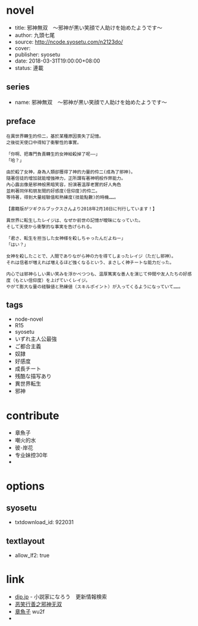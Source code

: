 # novel

- title: 邪神無双　～邪神が黒い笑顔で人助けを始めたようです～
- author: 九頭七尾
- source: http://ncode.syosetu.com/n2123do/
- cover:
- publisher: syosetu
- date: 2018-03-31T19:00:00+08:00
- status: 連載

## series

- name: 邪神無双　～邪神が黒い笑顔で人助けを始めたようです～

## preface


```
在異世界轉生的伶二，基於某種原因喪失了記憶。
之後從天使口中得知了衝擊性的事實。

「你啊、把專門負責轉生的女神給殺掉了呢――」
「哈？」

由於殺了女神，身為人類卻獲得了神的力量的伶二(成為了邪神)。
隨著信徒的增加就能增強神力，正所謂有著神明般作弊能力。
內心露出像是邪神般黑暗笑容，扮演著溫厚老實的好人角色
並刷著同伴和朋友間的好感度(信仰度)的伶二。
等待著，得到大量經驗值和熟練度(技能點數)的時機……。

【書籍版がツギクルブックスさんより2018年2月10日に刊行しています！】

異世界に転生したレイジは、なぜか前世の記憶が曖昧になっていた。
そして天使から衝撃的な事実を告げられる。

「君さ、転生を担当した女神様を殺しちゃったんだよねー」
「はい？」

女神を殺したことで、人間でありながら神の力を得てしまったレイジ（ただし邪神）。
それは信者が増えれば増えるほど強くなるという、まさしく神チートな能力だった。

内心では邪神らしい黒い笑みを浮かべつつも、温厚篤実な善人を演じて仲間や友人たちの好感度（もとい信仰度）を上げていくレイジ。
やがて膨大な量の経験値と熟練値（スキルポイント）が入ってくるようになっていて……。
```

## tags

- node-novel
- R15
- syosetu
- いずれ主人公最強
- ご都合主義
- 奴隷
- 好感度
- 成長チート
- 残酷な描写あり
- 異世界転生
- 邪神

# contribute

- 章魚子
- 嘲火的水
- 彼-岸花
- 专业妹控30年
- 

# options

## syosetu

- txtdownload_id: 922031

## textlayout

- allow_lf2: true

# link

- [dip.jp](https://narou.dip.jp/search.php?text=n2123do&novel=all&genre=all&new_genre=all&length=0&down=0&up=100) - 小説家になろう　更新情報検索
- [恶笑行善之邪神无双](https://tieba.baidu.com/f?kw=%E6%81%B6%E7%AC%91%E8%A1%8C%E5%96%84%E4%B9%8B%E9%82%AA%E7%A5%9E%E6%97%A0%E5%8F%8C&ie=utf-8 "恶笑行善之邪神无双")
- [章魚子](https://pan.baidu.com/s/1xOs1KZ4SuEwoXZcgA9rVDQ) wu2f
- 



